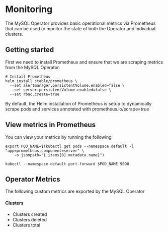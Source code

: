 # Monitoring

The MySQL Operator provides basic operational metrics via Prometheus that can be used to monitor the state of
both the Operator and individual clusters.

## Getting started

First we need to install Prometheus and ensure that we are scraping metrics from the MySQL Operator.

```
# Install Prometheus
helm install stable/prometheus \
  --set alertmanager.persistentVolume.enabled=false \
  --set server.persistentVolume.enabled=false \
  --set rbac.create=true
```

By default, the Helm installation of Prometheus is setup to dynamically scrape pods and services annotated with prometheus.io/scrape=true

## View metrics in Prometheus

You can view your metrics by running the following:

```
export POD_NAME=$(kubectl get pods --namespace default -l "app=prometheus,component=server" \
    -o jsonpath="{.items[0].metadata.name}")

kubectl --namespace default port-forward $POD_NAME 9090
```

## Operator Metrics

The following custom metrics are exported by the MySQL Operator

#### Clusters

* Clusters created
* Clusters deleted
* Clusters total

